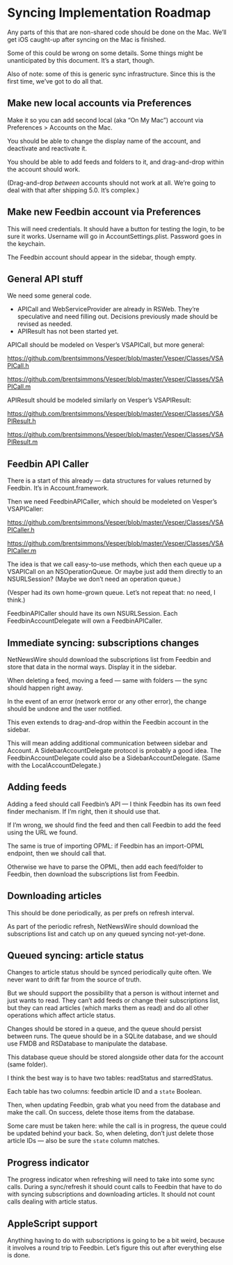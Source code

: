 # Syncing Implementation Roadmap

Any parts of this that are non-shared code should be done on the Mac. We’ll get iOS caught-up after syncing on the Mac is finished.

Some of this could be wrong on some details. Some things might be unanticipated by this document. It’s a start, though.

Also of note: some of this is generic sync infrastructure. Since this is the first time, we’ve got to do all that.

## Make new local accounts via Preferences

Make it so you can add second local (aka “On My Mac”) account via Preferences > Accounts on the Mac.

You should be able to change the display name of the account, and deactivate and reactivate it.

You should be able to add feeds and folders to it, and drag-and-drop within the account should work.

(Drag-and-drop *between* accounts should not work at all. We’re going to deal with that after shipping 5.0. It’s complex.)

## Make new Feedbin account via Preferences

This will need credentials. It should have a button for testing the login, to be sure it works. Username will go in AccountSettings.plist. Password goes in the keychain.

The Feedbin account should appear in the sidebar, though empty.

## General API stuff

We need some general code.

* APICall and WebServiceProvider are already in RSWeb. They’re speculative and need filling out. Decisions previously made should be revised as needed.
* APIResult has not been started yet.

APICall should be modeled on Vesper’s VSAPICall, but more general:

https://github.com/brentsimmons/Vesper/blob/master/Vesper/Classes/VSAPICall.h

https://github.com/brentsimmons/Vesper/blob/master/Vesper/Classes/VSAPICall.m

APIResult should be modeled similarly on Vesper’s VSAPIResult:

https://github.com/brentsimmons/Vesper/blob/master/Vesper/Classes/VSAPIResult.h

https://github.com/brentsimmons/Vesper/blob/master/Vesper/Classes/VSAPIResult.m

## Feedbin API Caller

There is a start of this already — data structures for values returned by Feedbin. It’s in Account.framework.

Then we need FeedbinAPICaller, which should be modeleted on Vesper’s VSAPICaller:

https://github.com/brentsimmons/Vesper/blob/master/Vesper/Classes/VSAPICaller.h

https://github.com/brentsimmons/Vesper/blob/master/Vesper/Classes/VSAPICaller.m

The idea is that we call easy-to-use methods, which then each queue up a VSAPICall on an NSOperationQueue. Or maybe just add them directly to an NSURLSession? (Maybe we don’t need an operation queue.)

(Vesper had its own home-grown queue. Let’s not repeat that: no need, I think.)

FeedbinAPICaller should have its own NSURLSession. Each FeedbinAccountDelegate will own a FeedbinAPICaller.

## Immediate syncing: subscriptions changes

NetNewsWire should download the subscriptions list from Feedbin and store that data in the normal ways. Display it in the sidebar.

When deleting a feed, moving a feed — same with folders — the sync should happen right away.

In the event of an error (network error or any other error), the change should be undone and the user notified.

This even extends to drag-and-drop within the Feedbin account in the sidebar.

This will mean adding additional communication between sidebar and Account. A SidebarAccountDelegate protocol is probably a good idea. The FeedbinAccountDelegate could also be a SidebarAccountDelegate. (Same with the LocalAccountDelegate.)

## Adding feeds

Adding a feed should call Feedbin’s API — I think Feedbin has its own feed finder mechanism. If I’m right, then it should use that.

If I’m wrong, we should find the feed and then call Feedbin to add the feed using the URL we found.

The same is true of importing OPML: if Feedbin has an import-OPML endpoint, then we should call that.

Otherwise we have to parse the OPML, then add each feed/folder to Feedbin, then download the subscriptions list from Feedbin.

## Downloading articles

This should be done periodically, as per prefs on refresh interval.

As part of the periodic refresh, NetNewsWire should download the subscriptions list and catch up on any queued syncing not-yet-done.

## Queued syncing: article status

Changes to article status should be synced periodically quite often. We never want to drift far from the source of truth.

But we should support the possibility that a person is without internet and just wants to read. They can’t add feeds or change their subscriptions list, but they can read articles (which marks them as read) and do all other operations which affect article status.

Changes should be stored in a queue, and the queue should persist between runs. The queue should be in a SQLite database, and we should use FMDB and RSDatabase to manipulate the database.

This database queue should be stored alongside other data for the account (same folder).

I think the best way is to have two tables: readStatus and starredStatus.

Each table has two columns: feedbin article ID and a `state` Boolean.

Then, when updating Feedbin, grab what you need from the database and make the call. On success, delete those items from the database.

Some care must be taken here: while the call is in progress, the queue could be updated behind your back. So, when deleting, don’t just delete those article IDs — also be sure the `state` column matches.

## Progress indicator

The progress indicator when refreshing will need to take into some sync calls. During a sync/refresh it should count calls to Feedbin that have to do with syncing subscriptions and downloading articles. It should not count calls dealing with article status.

## AppleScript support

Anything having to do with subscriptions is going to be a bit weird, because it involves a round trip to Feedbin. Let’s figure this out after everything else is done.